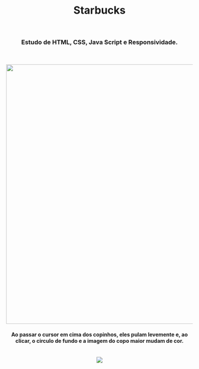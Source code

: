 <h1 align="center">
  Starbucks</h1>
<br>
<h3 align="center">Estudo de HTML, CSS, Java Script e Responsividade.</h3>
<br>
<br>

<div align="center">
  <img width="700px" src="https://github.com/feliperyo/starbucks/blob/master/img/mockup.png?raw=true"/>
</div>
<h4 align="center">Ao passar o cursor em cima dos copinhos, eles pulam levemente e, ao clicar, o circulo de fundo e a imagem do copo maior mudam de cor.</h4>
<br>
<div align="center">
<a href="https://feliperyo.github.io/starbucks/" target="_blank"><img src="https://img.shields.io/website-up-down-green-red/http/monip.org.svg"></a>
</div>

